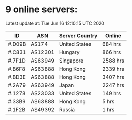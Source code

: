 # 9 online servers:

Latest update at: Tue Jun 16 12:10:15 UTC 2020

| ID | ASN | Server Country | Online |
| -- | --- | -------------- | ------ |
| #.D09B | AS174 | United States | 684 hrs |
| #.C831 | AS12301 | Hungary | 866 hrs |
| #.7F1D | AS63949 | Singapore | 2588 hrs |
| #.B6F8 | AS63888 | Hong Kong | 2339 hrs |
| #.BD3E | AS63888 | Hong Kong | 3407 hrs |
| #.2A79 | AS63949 | Japan | 2247 hrs |
| #.1278 | AS23033 | United States | 149 hrs |
| #.33B9 | AS63888 | Hong Kong | 5 hrs |
| #.1F2B | AS49392 | Russia | 1 hrs |

